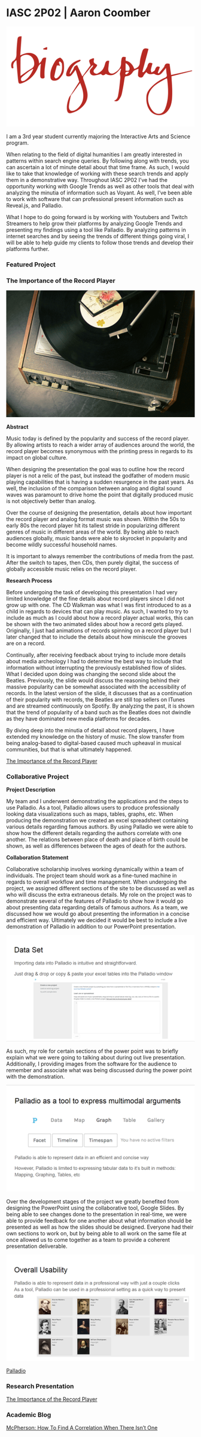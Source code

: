 # IASC 2P02 | Aaron Coomber

![](images/bio.png)


I am a 3rd year student currently majoring the Interactive Arts and Science program.  

When relating to the field of digital humanities I am greatly interested in patterns within search engine queries. By following along with trends, you can ascertain a lot of minute detail about that time frame. As such, I would like to take that knowledge of working with these search trends and apply them in a demonstrative way.
Throughout IASC 2P02 I’ve had the opportunity working with Google Trends as well as other tools that deal with analyzing the minutia of information such as Voyant. As well, I’ve been able to work with software that can professional present information such as Reveal.js, and Palladio.

What I hope to do going forward is by working with Youtubers and Twitch Streamers to help grow their platforms by analyzing Google Trends and presenting my findings using a tool like Palladio. By analyzing patterns in internet searches and by seeing the trends of different things going viral, I will be able to help guide my clients to follow those trends and develop their platforms further.


### Featured Project

### The Importance of the Record Player

![](images/record.gif)

**Abstract**

Music today is defined by the popularity and success of the record player. By allowing artists to reach a wider array of audiences around the world, the record player becomes synonymous with the printing press in regards to its impact on global culture.

When designing the presentation the goal was to outline how the record player is not a relic of the past, but instead the godfather of modern music playing capabilities that is having a sudden resurgence in the past years. As well, the inclusion of the comparison between analog and digital sound waves was paramount to drive home the point that digitally produced music is not objectively better than analog.

Over the course of designing the presentation, details about how important the record player and analog format music was shown. Within the 50s to early 80s the record player hit its tallest stride in popularizing different genres of music in different areas of the world. By being able to reach audiences globally, music bands were able to skyrocket in popularity and become wildly successful household names.

It is important to always remember the contributions of media from the past. After the switch to tapes, then CDs, then purely digital, the success of globally accessible music relies on the record player.

**Research Process**

Before undergoing the task of developing this presentation I had very limited knowledge of the fine details about record players since I did not grow up with one. The CD Walkman was what I was first introduced to as a child in regards to devices that can play music. As such, I wanted to try to include as much as I could about how a record player actual works, this can be shown with the two animated slides about how a record gets played. Originally, I just had animations of records spinning on a record player but I later changed that to include the details about how miniscule the grooves are on a record.

Continually, after receiving feedback about trying to include more details about media archeology I had to determine the best way to include that information without interrupting the previously established flow of slides. What I decided upon doing was changing the second slide about the Beatles. Previously, the slide would discuss the reasoning behind their massive popularity can be somewhat associated with the accessibility of records. In the latest version of the slide, it discusses that as a continuation of their popularity with records, the Beatles are still top sellers on ITunes and are streamed continuously on Spotify.  By analyzing the past, it is shown that the trend of popularity of a band such as the Beatles does not dwindle as they have dominated new media platforms for decades.

By diving deep into the minutia of detail about record players, I have extended my knowledge on the history of music. The slow transfer from being analog-based to digital-based caused much upheaval in musical communities, but that is what ultimately happened.

[The Importance of the Record Player](reveal_working/presentation2.html)

### Collaborative Project

**Project Description**

My team and I underwent demonstrating the applications and the steps to use Palladio. As a tool, Palladio allows users to produce professionally looking data visualizations such as maps, tables, graphs, etc. When producing the demonstration we created an excel spreadsheet containing various details regarding famous authors. By using Palladio we were able to show how the different details regarding the authors correlate with one another. The relations between place of death and place of birth could be shown, as well as differences between the ages of death for the authors.

**Collaboration Statement**

Collaborative scholarship involves working dynamically within a team of individuals. The project team should work as a fine-tuned machine in regards to overall workflow and time management. When undergoing the project, we assigned different sections of the site to be discussed as well as who will discuss the extra extraneous details. My role on the project was to demonstrate several of the features of Palladio to show how it would go about presenting data regarding details of famous authors. As a team, we discussed how we would go about presenting the information in a concise and efficient way. Ultimately we decided it would be best to include a live demonstration of Palladio in addition to our PowerPoint presentation.

![](images/palladio3.png)

As such, my role for certain sections of the power point was to briefly explain what we were going to talking about during out live presentation. Additionally, I providing images from the software for the audience to remember and associate what was being discussed during the power point with the demonstration.

![](images/palladio1.png)

Over the development stages of the project we greatly benefited from designing the PowerPoint using the collaborative tool, Google Slides. By being able to see changes done to the presentation in real-time, we were able to provide feedback for one another about what information should be presented as well as how the slides should be designed. Everyone had their own sections to work on, but by being able to all work on the same file at once allowed us to come together as a team to provide a coherent presentation deliverable.

![](images/palladio2.png)

[Palladio](https://docs.google.com/presentation/d/1a0jso1aSNNPia4ZIeGlJufw79F4bDrGWeB_Xh2YfusY/pub?start=false&loop=false&delayms=3000)

### Research Presentation

[The Importance of the Record Player](reveal_working/presentation2.html)

### Academic Blog

[McPherson: How To Find A Correlation When There Isn’t One](publish_blog_post.md)

